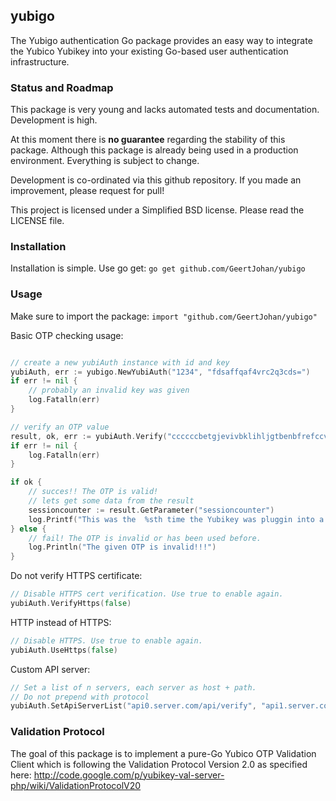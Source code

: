 
## yubigo

The Yubigo authentication Go package provides an easy way to integrate the Yubico Yubikey into your existing Go-based user authentication infrastructure. 

### Status and Roadmap

This package is very young and lacks automated tests and documentation. Development is high.

At this moment there is **no guarantee** regarding the stability of this package. Although this package is already being used in a production environment.
Everything is subject to change.

Development is co-ordinated via this github repository. If you made an improvement, please request for pull!

This project is licensed under a Simplified BSD license. Please read the LICENSE file.

### Installation

Installation is simple. Use go get:
`go get github.com/GeertJohan/yubigo`

### Usage

Make sure to import the package: `import "github.com/GeertJohan/yubigo"`

Basic OTP checking usage:
```go

// create a new yubiAuth instance with id and key
yubiAuth, err := yubigo.NewYubiAuth("1234", "fdsaffqaf4vrc2q3cds=")
if err != nil {
	// probably an invalid key was given
	log.Fatalln(err)
}

// verify an OTP value
result, ok, err := yubiAuth.Verify("ccccccbetgjevivbklihljgtbenbfrefccveiglnjfbc")
if err != nil {
	log.Fatalln(err)
}

if ok {
	// succes!! The OTP is valid!
	// lets get some data from the result
	sessioncounter := result.GetParameter("sessioncounter")
	log.Printf("This was the  %sth time the Yubikey was pluggin into a computer.\n", sessioncounter)
} else {
	// fail! The OTP is invalid or has been used before.
	log.Println("The given OTP is invalid!!!")
}
```

Do not verify HTTPS certificate:
```go
// Disable HTTPS cert verification. Use true to enable again.
yubiAuth.VerifyHttps(false)
```

HTTP instead of HTTPS:
```go
// Disable HTTPS. Use true to enable again.
yubiAuth.UseHttps(false)
```

Custom API server:
```go
// Set a list of n servers, each server as host + path. 
// Do not prepend with protocol
yubiAuth.SetApiServerList("api0.server.com/api/verify", "api1.server.com/api/verify", "otherserver.com/api/verify")
```

### Validation Protocol

The goal of this package is to implement a pure-Go Yubico OTP Validation Client which is following the Validation Protocol Version 2.0 as specified here: http://code.google.com/p/yubikey-val-server-php/wiki/ValidationProtocolV20
